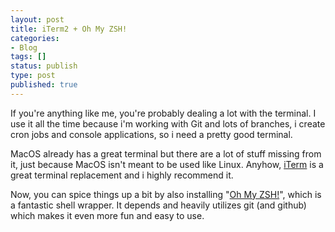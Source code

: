 ```yaml
---
layout: post
title: iTerm2 + Oh My ZSH!
categories:
- Blog
tags: []
status: publish
type: post
published: true
---
```


If you're anything like me, you're probably dealing a lot with the terminal. I use it all the time because i'm working with Git and lots of branches, i create cron jobs and console applications, so i need a pretty good terminal.

MacOS already has a great terminal but there are a lot of stuff missing from it, just because MacOS isn't meant to be used like Linux. Anyhow, [iTerm](http://iterm2.com "iTerm") is a great terminal replacement and i highly recommend it.

Now, you can spice things up a bit by also installing "[Oh My ZSH!](http://ohmyz.sh "Oh My ZSH!")", which is a fantastic shell wrapper. It depends and heavily utilizes git (and github) which makes it even more fun and easy to use.

